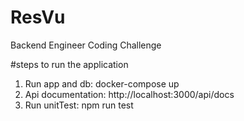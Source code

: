 # ResVu
Backend Engineer Coding Challenge

#steps to run the application
  1. Run app and db: docker-compose up
  2. Api documentation: http://localhost:3000/api/docs
  3. Run unitTest: npm run test

